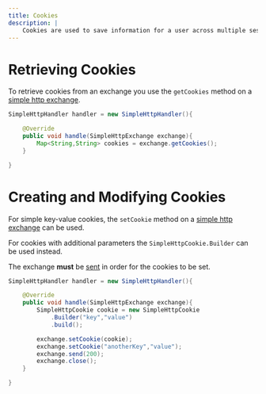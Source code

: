 ```yaml
---
title: Cookies
description: |
    Cookies are used to save information for a user across multiple sessions.
---
```


# Retrieving Cookies

To retrieve cookies from an exchange you use the `getCookies` method on a [simple http exchange](https://github.com/Ktt-Development/simplehttpserver/blob/main/docs/exchange/simple-http-exchange.md).

```java
SimpleHttpHandler handler = new SimpleHttpHandler(){

    @Override
    public void handle(SimpleHttpExchange exchange){
        Map<String,String> cookies = exchange.getCookies();
    }

}
```

# Creating and Modifying Cookies

For simple key-value cookies, the `setCookie` method on a [simple http exchange](https://github.com/Ktt-Development/simplehttpserver/blob/main/docs/exchange/simple-http-exchange.md) can be used.

For cookies with additional parameters the `SimpleHttpCookie.Builder` can be used instead.

The exchange **must** be [sent](https://github.com/Ktt-Development/simplehttpserver/blob/main/docs/exchange/simple-http-exchange.md#sending-data) in order for the cookies to be set.

```java
SimpleHttpHandler handler = new SimpleHttpHandler(){

    @Override
    public void handle(SimpleHttpExchange exchange){
        SimpleHttpCookie cookie = new SimpleHttpCookie
            .Builder("key","value")
            .build();

        exchange.setCookie(cookie);
        exchange.setCookie("anotherKey","value");
        exchange.send(200);
        exchange.close();
    }

}
```